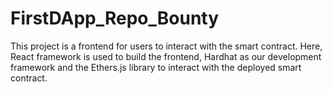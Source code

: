 # FirstDApp_Repo_Bounty
This project is a frontend for users to interact with the smart contract.
Here, React framework is used to build the frontend, Hardhat as our development framework and the Ethers.js library to interact with the deployed smart contract.
